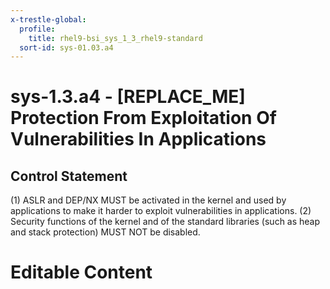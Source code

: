 ```yaml
---
x-trestle-global:
  profile:
    title: rhel9-bsi_sys_1_3_rhel9-standard
  sort-id: sys-01.03.a4
---
```


# sys-1.3.a4 - \[REPLACE_ME\] Protection From Exploitation Of Vulnerabilities In Applications

## Control Statement

(1) ASLR and DEP/NX MUST be activated in the kernel and used by applications to make it harder
to exploit vulnerabilities in applications. (2) Security functions of the kernel and of the standard
libraries (such as heap and stack protection) MUST NOT be disabled.

# Editable Content

<!-- Make additions and edits below -->
<!-- The above represents the contents of the control as received by the profile, prior to additions. -->
<!-- If the profile makes additions to the control, they will appear below. -->
<!-- The above markdown may not be edited but you may edit the content below, and/or introduce new additions to be made by the profile. -->
<!-- If there is a yaml header at the top, parameter values may be edited. Use --set-parameters to incorporate the changes during assembly. -->
<!-- The content here will then replace what is in the profile for this control, after running profile-assemble. -->
<!-- The current profile has no added parts for this control, but you may add new ones here. -->
<!-- Each addition must have a heading either of the form ## Control my_addition_name -->
<!-- or ## Part a. (where the a. refers to one of the control statement labels.) -->
<!-- "## Control" parts are new parts added after the statement part. -->
<!-- "## Part" parts are new parts added into the top-level statement part with that label. -->
<!-- Subparts may be added with nested hash levels of the form ### My Subpart Name -->
<!-- underneath the parent ## Control or ## Part being added -->
<!-- See https://oscal-compass.github.io/compliance-trestle/tutorials/ssp_profile_catalog_authoring/ssp_profile_catalog_authoring for guidance. -->
